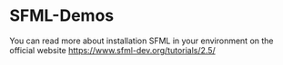 # SFML-Demos

You can read more about installation SFML in your environment on the official website https://www.sfml-dev.org/tutorials/2.5/
